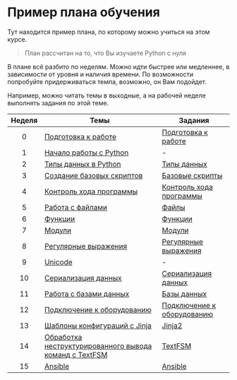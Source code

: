 # Пример плана обучения

Тут находится пример плана, по которому можно учиться на этом курсе.

> План рассчитан на то, что Вы изучаете Python с нуля

В плане всё разбито по неделям.
Можно идти быстрее или медленнее, в зависимости от уровня и наличия времени.
По возможности попробуйте придерживаться темпа, возможно, он Вам подойдет.

Например, можно читать темы в выходные, а на рабочей неделе выполнять задания по этой теме.


| Неделя | Темы | Задания |
| :--: | -- | -- |
| 0 | [Подготовка к работе](book/01_intro/README.md)| [Подготовка к работе](exercises/01_intro/01_exercises.md) |
| 1 | [Начало работы с Python](book/02_start/README.md) | - |
| 2 | [Типы данных в Python](book/03_data_structures/README.md)| [Типы данных](exercises/03_data_structures/03_exercises.md) |
| 3 | [Создание базовых скриптов](book/04_basic_scripts/README.md)| [Базовые скрипты](exercises/04_basic_scripts/04_exercises.md)|
| 4 | [Контроль хода программы](book/05_control_structures/README.md)| [Контроль хода программы](exercises/05_control_structures/05_exercises.md)
| 5 | [Работа с файлами](book/06_files/README.md)| [Файлы](exercises/06_files/06_exercises.md)|
| 6 | [Функции](book/07_functions/README.md) | [Функции](exercises/07_functions/07_exercises.md) |
| 7 | [Модули](book/08_modules/README.md)| [Модули](exercises/08_modules/08_exercises.md)
| 8 | [Регулярные выражения](book/09_regex/README.md) | [Регулярные выражения](exercises/09_regex/09_exercises.html)|
| 9 | [Unicode](book/16_additional_info/unicode/README.md) | - |
| 10 | [Сериализация данных](book/10_serialization/README.md) | [Сериализация данных](exercises/10_serialization/10_exercises.md) |
| 11 | [Работа с базами данных](book/11_db/README.md) | [Базы данных](exercises/11_db/11_exercises.md) |
| 12 | [Подключение к оборудованию](book/12_ssh_telnet/README.md)| [Подключение к оборудованию](exercises/12_ssh_telnet/12_exercises.md) |
| 13 | [Шаблоны конфигураций с Jinja](book/13_jinja2/README.md)| [Jinja2](exercises/13_jinja2/13_exercises.md) |
| 14 | [Обработка неструктурированного вывода команд с TextFSM](book/14_textfsm/README.md)| [TextFSM](exercises/14_textfsm/14_exercises.md) |
| 15 | [Ansible](book/15_ansible/README.md) | [Ansible](exercises/15_ansible/15_exercises.md) |

